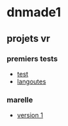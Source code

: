 # dnmade1

## projets vr

### premiers tests
* [test](./tests/vr_0.html)
* [langoutes](./tests/vr_1.html)

### marelle
* [version 1](./marelle/marelle.html)
